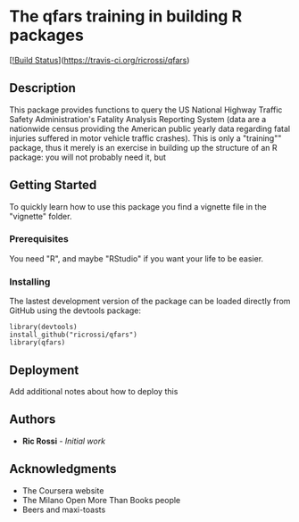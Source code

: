 # The qfars training in building R packages

[[!Build Status](<img src="https://travis-ci.org/ricrossi/qfars.svg?branch=master">)](https://travis-ci.org/ricrossi/qfars)

## Description

This package provides functions to query the US National Highway Traffic Safety Administration's Fatality Analysis Reporting System (data are a nationwide census providing the American public yearly data regarding fatal injuries suffered in motor vehicle traffic crashes).
This is only a "training"" package, thus it merely is an exercise in building up the structure of an R package: you will not probably need it, but

## Getting Started

To quickly learn how to use this package you find a vignette file in the "vignette" folder.

### Prerequisites

You need "R", and maybe "RStudio" if you want your life to be easier.

### Installing

The lastest development version of the package can be loaded directly from GitHub using the devtools package:

```
library(devtools)
install_github("ricrossi/qfars")
library(qfars)
```

## Deployment

Add additional notes about how to deploy this


## Authors

* **Ric Rossi** - *Initial work*


## Acknowledgments

* The Coursera website
* The Milano Open More Than Books people
* Beers and maxi-toasts
